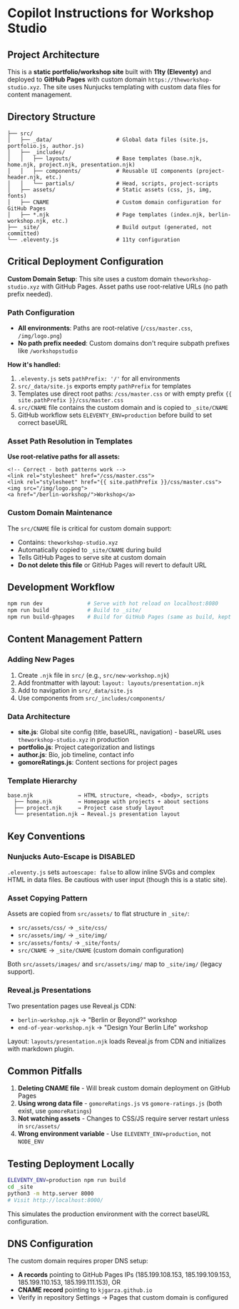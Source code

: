 # Copilot Instructions for Workshop Studio

## Project Architecture

This is a **static portfolio/workshop site** built with **11ty (Eleventy)** and deployed to **GitHub Pages** with custom domain `https://theworkshop-studio.xyz`. The site uses Nunjucks templating with custom data files for content management.

## Directory Structure

```
├── src/
│   ├── _data/                    # Global data files (site.js, portfolio.js, author.js)
│   ├── _includes/
│   │   ├── layouts/              # Base templates (base.njk, home.njk, project.njk, presentation.njk)
│   │   ├── components/           # Reusable UI components (project-header.njk, etc.)
│   │   └── partials/             # Head, scripts, project-scripts
│   ├── assets/                   # Static assets (css, js, img, fonts)
│   ├── CNAME                     # Custom domain configuration for GitHub Pages
│   ├── *.njk                     # Page templates (index.njk, berlin-workshop.njk, etc.)
├── _site/                        # Build output (generated, not committed)
└── .eleventy.js                  # 11ty configuration
```

## Critical Deployment Configuration

**Custom Domain Setup**: This site uses a custom domain `theworkshop-studio.xyz` with GitHub Pages. Asset paths use root-relative URLs (no path prefix needed).

### Path Configuration

- **All environments**: Paths are root-relative (`/css/master.css`, `/img/logo.png`)
- **No path prefix needed**: Custom domains don't require subpath prefixes like `/workshopstudio`

**How it's handled:**
1. `.eleventy.js` sets `pathPrefix: '/'` for all environments
2. `src/_data/site.js` exports empty `pathPrefix` for templates
3. Templates use direct root paths: `/css/master.css` or with empty prefix `{{ site.pathPrefix }}/css/master.css`
4. `src/CNAME` file contains the custom domain and is copied to `_site/CNAME`
5. GitHub workflow sets `ELEVENTY_ENV=production` before build to set correct baseURL

### Asset Path Resolution in Templates

**Use root-relative paths for all assets:**

```njk
<!-- Correct - both patterns work -->
<link rel="stylesheet" href="/css/master.css">
<link rel="stylesheet" href="{{ site.pathPrefix }}/css/master.css">
<img src="/img/logo.png">
<a href="/berlin-workshop/">Workshop</a>
```

### Custom Domain Maintenance

The `src/CNAME` file is critical for custom domain support:
- Contains: `theworkshop-studio.xyz`
- Automatically copied to `_site/CNAME` during build
- Tells GitHub Pages to serve site at custom domain
- **Do not delete this file** or GitHub Pages will revert to default URL

## Development Workflow

```bash
npm run dev              # Serve with hot reload on localhost:8080
npm run build            # Build to _site/
npm run build-ghpages    # Build for GitHub Pages (same as build, kept for compatibility)
```

## Content Management Pattern

### Adding New Pages

1. Create `.njk` file in `src/` (e.g., `src/new-workshop.njk`)
2. Add frontmatter with layout: `layout: layouts/presentation.njk`
3. Add to navigation in `src/_data/site.js`
4. Use components from `src/_includes/components/`

### Data Architecture

- **site.js**: Global site config (title, baseURL, navigation) - baseURL uses `theworkshop-studio.xyz` in production
- **portfolio.js**: Project categorization and listings
- **author.js**: Bio, job timeline, contact info
- **gomoreRatings.js**: Content sections for project pages

### Template Hierarchy

```
base.njk              → HTML structure, <head>, <body>, scripts
  ├── home.njk        → Homepage with projects + about sections
  ├── project.njk     → Project case study layout
  └── presentation.njk → Reveal.js presentation layout
```

## Key Conventions

### Nunjucks Auto-Escape is DISABLED

`.eleventy.js` sets `autoescape: false` to allow inline SVGs and complex HTML in data files. Be cautious with user input (though this is a static site).

### Asset Copying Pattern

Assets are copied from `src/assets/` to flat structure in `_site/`:
- `src/assets/css/` → `_site/css/`
- `src/assets/img/` → `_site/img/`
- `src/assets/fonts/` → `_site/fonts/`
- `src/CNAME` → `_site/CNAME` (custom domain configuration)

Both `src/assets/images/` and `src/assets/img/` map to `_site/img/` (legacy support).

### Reveal.js Presentations

Two presentation pages use Reveal.js CDN:
- `berlin-workshop.njk` → "Berlin or Beyond?" workshop
- `end-of-year-workshop.njk` → "Design Your Berlin Life" workshop

Layout: `layouts/presentation.njk` loads Reveal.js from CDN and initializes with markdown plugin.

## Common Pitfalls

1. **Deleting CNAME file** - Will break custom domain deployment on GitHub Pages
2. **Using wrong data file** - `gomoreRatings.js` vs `gomore-ratings.js` (both exist, use `gomoreRatings`)
3. **Not watching assets** - Changes to CSS/JS require server restart unless in `src/assets/`
4. **Wrong environment variable** - Use `ELEVENTY_ENV=production`, not `NODE_ENV`

## Testing Deployment Locally

```bash
ELEVENTY_ENV=production npm run build
cd _site
python3 -m http.server 8000
# Visit http://localhost:8000/
```

This simulates the production environment with the correct baseURL configuration.

## DNS Configuration

The custom domain requires proper DNS setup:
- **A records** pointing to GitHub Pages IPs (185.199.108.153, 185.199.109.153, 185.199.110.153, 185.199.111.153), OR
- **CNAME record** pointing to `kjgarza.github.io`
- Verify in repository Settings → Pages that custom domain is configured
